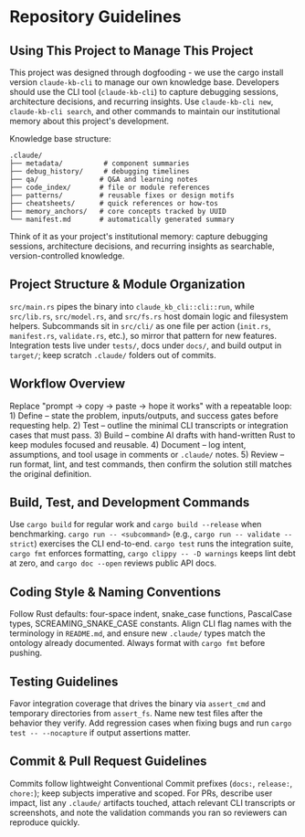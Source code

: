 # Repository Guidelines

## Using This Project to Manage This Project
This project was designed through dogfooding - we use the cargo install version `claude-kb-cli` to manage our own knowledge base. Developers should use the CLI tool (`claude-kb-cli`) to capture debugging sessions, architecture decisions, and recurring insights. Use `claude-kb-cli new`, `claude-kb-cli search`, and other commands to maintain our institutional memory about this project's development.

Knowledge base structure:
```
.claude/
├── metadata/          # component summaries
├── debug_history/     # debugging timelines
├── qa/               # Q&A and learning notes
├── code_index/       # file or module references
├── patterns/         # reusable fixes or design motifs
├── cheatsheets/      # quick references or how-tos
├── memory_anchors/   # core concepts tracked by UUID
└── manifest.md       # automatically generated summary
```

Think of it as your project's institutional memory: capture debugging sessions, architecture decisions, and recurring insights as searchable, version-controlled knowledge.

## Project Structure & Module Organization
`src/main.rs` pipes the binary into `claude_kb_cli::cli::run`, while `src/lib.rs`, `src/model.rs`, and `src/fs.rs` host domain logic and filesystem helpers. Subcommands sit in `src/cli/` as one file per action (`init.rs`, `manifest.rs`, `validate.rs`, etc.), so mirror that pattern for new features. Integration tests live under `tests/`, docs under `docs/`, and build output in `target/`; keep scratch `.claude/` folders out of commits.

## Workflow Overview
Replace "prompt → copy → paste → hope it works" with a repeatable loop: 1) Define – state the problem, inputs/outputs, and success gates before requesting help. 2) Test – outline the minimal CLI transcripts or integration cases that must pass. 3) Build – combine AI drafts with hand-written Rust to keep modules focused and reusable. 4) Document – log intent, assumptions, and tool usage in comments or `.claude/` notes. 5) Review – run format, lint, and test commands, then confirm the solution still matches the original definition.

## Build, Test, and Development Commands
Use `cargo build` for regular work and `cargo build --release` when benchmarking. `cargo run -- <subcommand>` (e.g., `cargo run -- validate --strict`) exercises the CLI end-to-end. `cargo test` runs the integration suite, `cargo fmt` enforces formatting, `cargo clippy -- -D warnings` keeps lint debt at zero, and `cargo doc --open` reviews public API docs.

## Coding Style & Naming Conventions
Follow Rust defaults: four-space indent, snake_case functions, PascalCase types, SCREAMING_SNAKE_CASE constants. Align CLI flag names with the terminology in `README.md`, and ensure new `.claude/` types match the ontology already documented. Always format with `cargo fmt` before pushing.

## Testing Guidelines
Favor integration coverage that drives the binary via `assert_cmd` and temporary directories from `assert_fs`. Name new test files after the behavior they verify. Add regression cases when fixing bugs and run `cargo test -- --nocapture` if output assertions matter.

## Commit & Pull Request Guidelines
Commits follow lightweight Conventional Commit prefixes (`docs:`, `release:`, `chore:`); keep subjects imperative and scoped. For PRs, describe user impact, list any `.claude/` artifacts touched, attach relevant CLI transcripts or screenshots, and note the validation commands you ran so reviewers can reproduce quickly.